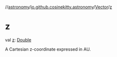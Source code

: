 //[astronomy](../../../index.md)/[io.github.cosinekitty.astronomy](../index.md)/[Vector](index.md)/[z](z.md)

# z

val [z](z.md): [Double](https://kotlinlang.org/api/latest/jvm/stdlib/kotlin-stdlib/kotlin/-double/index.html)

A Cartesian z-coordinate expressed in AU.
